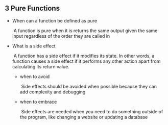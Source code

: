 ## 3  Pure Functions

* When can a function be defined as pure

  ​	A function is pure when it is returns the same output given the same input regardless of the order they are called in

* What is a side effect

    ​ A function has a side effect if it modifies its state. In other words, a function causes a side effect if it performs any other action apart from calculating its return value.

  * when to avoid 

    ​	Side effects should be avoided when possible because they can add complexity and debugging
    
  * when to embrace

    ​ Side effects are needed when you need to do something outside of the program, like changing a website or updating a database
